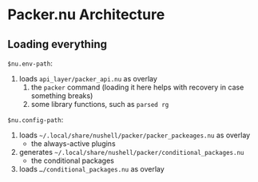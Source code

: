 # Packer.nu Architecture

## Loading everything
`$nu.env-path`:
1. loads `api_layer/packer_api.nu` as overlay
	1. the `packer` command (loading it here helps with recovery in case something breaks)
	2. some library functions, such as `parsed rg`

`$nu.config-path`:
1. loads `~/.local/share/nushell/packer/packer_packeages.nu` as overlay
	- the always-active plugins
2. generates `~/.local/share/nushell/packer/conditional_packages.nu`
	- the conditional packages
3. loads `…/conditional_packages.nu` as overlay


